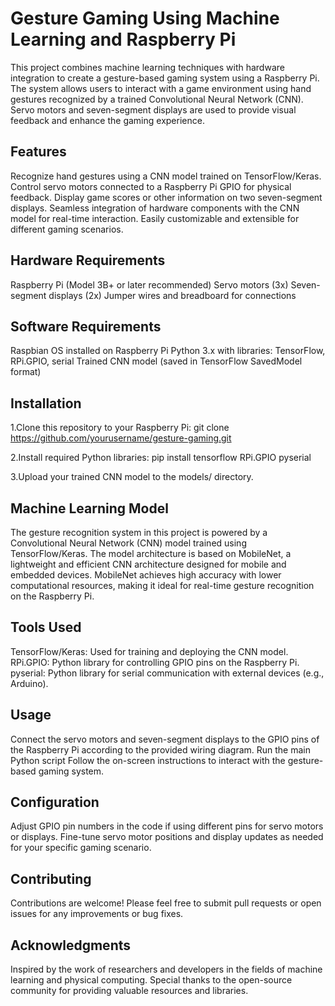 # Gesture Gaming Using Machine Learning and Raspberry Pi

This project combines machine learning techniques with hardware integration to create a gesture-based gaming system using a Raspberry Pi. The system allows users to interact with a game environment using hand gestures recognized by a trained Convolutional Neural Network (CNN). Servo motors and seven-segment displays are used to provide visual feedback and enhance the gaming experience.

## Features

  Recognize hand gestures using a CNN model trained on TensorFlow/Keras.
  Control servo motors connected to a Raspberry Pi GPIO for physical feedback.
  Display game scores or other information on two seven-segment displays.
  Seamless integration of hardware components with the CNN model for real-time interaction.
  Easily customizable and extensible for different gaming scenarios.
  
## Hardware Requirements

  Raspberry Pi (Model 3B+ or later recommended)
  Servo motors (3x)
  Seven-segment displays (2x)
  Jumper wires and breadboard for connections
  
## Software Requirements
  Raspbian OS installed on Raspberry Pi
  Python 3.x with libraries: TensorFlow, RPi.GPIO, serial
  Trained CNN model (saved in TensorFlow SavedModel format)
  
## Installation
   1.Clone this repository to your Raspberry Pi:
     git clone https://github.com/yourusername/gesture-gaming.git
     
   2.Install required Python libraries:
    pip install tensorflow RPi.GPIO pyserial
    
   3.Upload your trained CNN model to the models/ directory.

## Machine Learning Model
The gesture recognition system in this project is powered by a Convolutional Neural Network (CNN) model trained using TensorFlow/Keras. The model architecture is based on MobileNet, a lightweight and efficient CNN architecture designed for mobile and embedded devices. MobileNet achieves high accuracy with lower computational resources, making it ideal for real-time gesture recognition on the Raspberry Pi.

## Tools Used
  TensorFlow/Keras: Used for training and deploying the CNN model.
  RPi.GPIO: Python library for controlling GPIO pins on the Raspberry Pi.
  pyserial: Python library for serial communication with external devices (e.g., Arduino).

## Usage
  Connect the servo motors and seven-segment displays to the GPIO pins of the Raspberry Pi 
  according to the provided wiring diagram.
  Run the main Python script
  Follow the on-screen instructions to interact with the gesture-based gaming system.

## Configuration
  Adjust GPIO pin numbers in the code if using different pins for servo motors or displays.
  Fine-tune servo motor positions and display updates as needed for your specific gaming 
  scenario.
  
## Contributing
Contributions are welcome! Please feel free to submit pull requests or open issues for any improvements or bug fixes.

## Acknowledgments
  Inspired by the work of researchers and developers in the fields of machine learning and physical computing.
  Special thanks to the open-source community for providing valuable resources and libraries.

